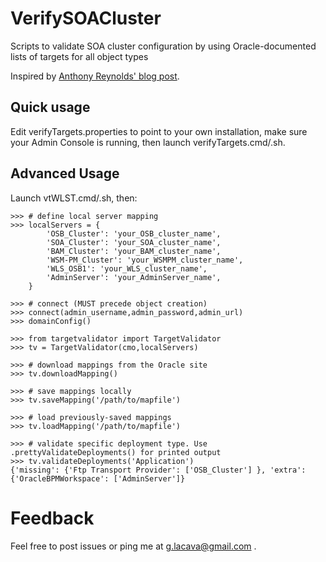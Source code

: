 VerifySOACluster
================

Scripts to validate SOA cluster configuration by using Oracle-documented lists of targets for all object types

Inspired by [Anthony Reynolds' blog post](https://blogs.oracle.com/reynolds/entry/target_verification).

Quick usage
-----------

Edit verifyTargets.properties to point to your own installation, 
make sure your Admin Console is running, then launch verifyTargets.cmd/.sh.

Advanced Usage
--------------

Launch vtWLST.cmd/.sh, then:

    >>> # define local server mapping
    >>> localServers = {
            'OSB_Cluster': 'your_OSB_cluster_name',
            'SOA_Cluster': 'your_SOA_cluster_name',
            'BAM_Cluster': 'your_BAM_cluster_name',
            'WSM-PM_Cluster': 'your_WSMPM_cluster_name',
            'WLS_OSB1': 'your_WLS_cluster_name',
            'AdminServer': 'your_AdminServer_name',
        }

    >>> # connect (MUST precede object creation)
    >>> connect(admin_username,admin_password,admin_url)
    >>> domainConfig()

    >>> from targetvalidator import TargetValidator
    >>> tv = TargetValidator(cmo,localServers)

    >>> # download mappings from the Oracle site
    >>> tv.downloadMapping()

    >>> # save mappings locally
    >>> tv.saveMapping('/path/to/mapfile')

    >>> # load previously-saved mappings
    >>> tv.loadMapping('/path/to/mapfile')

    >>> # validate specific deployment type. Use .prettyValidateDeployments() for printed output
    >>> tv.validateDeployments('Application')
    {'missing': {'Ftp Transport Provider': ['OSB_Cluster'] }, 'extra': {'OracleBPMWorkspace': ['AdminServer']}
  
Feedback
========

Feel free to post issues or ping me at g.lacava@gmail.com .
